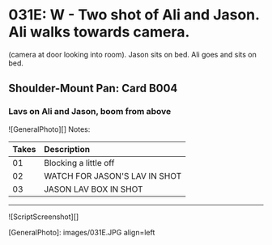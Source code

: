 # 031E: W - Two shot of Ali and Jason. Ali walks towards camera.(camera at door looking into room). Jason sits on bed. Aligoes and sits on bed.

## Shoulder-Mount Pan: Card B004

### Lavs on Ali and Jason, boom from above

![GeneralPhoto][]
Notes: 

| Takes | Description |
|:---|:----|
| 01 | Blocking a little off |
| 02 | WATCH FOR JASON'S LAV IN SHOT |
| 03 | JASON LAV BOX IN SHOT |

----

![ScriptScreenshot][]


[GeneralPhoto]:  images/031E.JPG align=left
